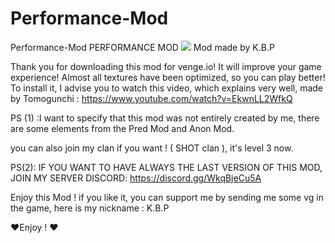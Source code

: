 # Performance-Mod

Performance-Mod
PERFORMANCE MOD
[![](https://cdn.discordapp.com/attachments/888752629780447242/894620135015464960/PERFORMANCE_Mod..jpg)](url_on_click (optional))
Mod made by K.B.P

Thank you for downloading this mod for venge.io! It will improve your game experience! Almost all textures have been optimized, so you can play better! To install it, I advise you to watch this video, which explains very well, made by Tomogunchi : https://www.youtube.com/watch?v=EkwnLL2WfkQ

PS (1) :I want to specify that this mod was not entirely created by me, there are some elements from the Pred Mod and Anon Mod.

you can also join my clan if you want ! ( SHOT clan ), it's level 3 now.

PS(2): IF YOU WANT TO HAVE ALWAYS THE LAST VERSION OF THIS MOD, JOIN MY SERVER DISCORD: https://discord.gg/WkqBjeCu5A

Enjoy this Mod ! if you like it, you can support me by sending me some vg in the game, here is my nickname : K.B.P

❤️Enjoy ! ❤️
